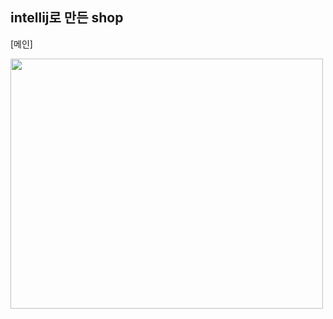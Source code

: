 <h2>intellij로 만든 shop</h2>
 


[메인] 
<p>
  <img src ="https://user-images.githubusercontent.com/130128767/247849261-393fcdf7-a066-40d6-8a34-ed3a787dbb78.png" width="500" height="400"/>
</p>


